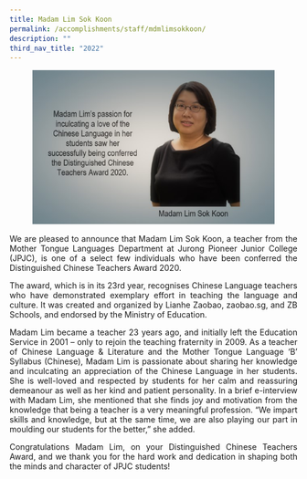 ```yaml
---
title: Madam Lim Sok Koon
permalink: /accomplishments/staff/mdmlimsokkoon/
description: ""
third_nav_title: "2022"
---
```

<figure>
<img src="/images/Mdm%20lim%20sok%20koon.jpg">
</figure>
		 
<div align="justify">
<p>
We are pleased to announce that Madam Lim Sok Koon, a teacher from the Mother Tongue Languages Department at Jurong Pioneer Junior College (JPJC), is one of a select few individuals who have been conferred the Distinguished Chinese Teachers Award 2020.</p>

<p>
The award, which is in its 23rd&nbsp;year, recognises Chinese Language teachers who have demonstrated exemplary effort in teaching the language and culture. It was created and organized by Lianhe Zaobao, zaobao.sg, and ZB Schools, and endorsed by the Ministry of Education.</p>

<p>
Madam Lim became a teacher 23 years ago, and initially left the Education Service in 2001 – only to rejoin the teaching fraternity in 2009. As a teacher of Chinese Language &amp; Literature and the Mother Tongue Language ‘B’ Syllabus (Chinese), Madam Lim is passionate about sharing her knowledge and inculcating an appreciation of the Chinese Language in her students. She is well-loved and respected by students for her calm and reassuring demeanour as well as her kind and patient personality. In a brief e-interview with Madam Lim, she mentioned that she finds joy and motivation from the knowledge that being a teacher is a very meaningful profession. “We impart skills and knowledge, but at the same time, we are also playing our part in moulding our students for the better,” she added.</p>

<p>
Congratulations Madam Lim, on your Distinguished Chinese Teachers Award, and we thank you for the hard work and dedication in shaping both the minds and character of JPJC students!</p></div>